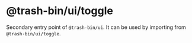 # @trash-bin/ui/toggle

Secondary entry point of `@trash-bin/ui`. It can be used by importing from `@trash-bin/ui/toggle`.
